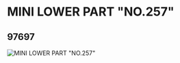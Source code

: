 # MINI LOWER PART "NO.257"
## 97697
![MINI LOWER PART "NO.257"](https://lc-www-live-s.legocdn.com/media/bricks/5/2/4637679.jpg)